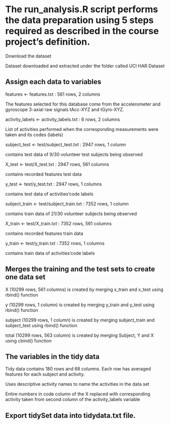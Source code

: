 # The run_analysis.R script performs the data preparation using 5 steps required as described in the course project’s definition.

Download the dataset

Dataset downloaded and extracted under the folder called UCI HAR Dataset

## Assign each data to variables

features <- features.txt : 561 rows, 2 columns

The features selected for this database come from the accelerometer and gyroscope 3-axial raw signals tAcc-XYZ and tGyro-XYZ.

activity_labels <- activity_labels.txt : 6 rows, 2 columns

List of activities performed when the corresponding measurements were taken and its codes (labels)

subject_test <- test/subject_test.txt : 2947 rows, 1 column

contains test data of 9/30 volunteer test subjects being observed

X_test <- test/X_test.txt : 2947 rows, 561 columns

contains recorded features test data

y_test <- test/y_test.txt : 2947 rows, 1 columns

contains test data of activities’code labels

subject_train <- test/subject_train.txt : 7352 rows, 1 column

contains train data of 21/30 volunteer subjects being observed

X_train <- test/X_train.txt : 7352 rows, 561 columns

contains recorded features train data

y_train <- test/y_train.txt : 7352 rows, 1 columns

contains train data of activities’code labels

## Merges the training and the test sets to create one data set

X (10299 rows, 561 columns) is created by merging x_train and x_test using rbind() function

y (10299 rows, 1 column) is created by merging y_train and y_test using rbind() function

subject (10299 rows, 1 column) is created by merging subject_train and subject_test using rbind() function

total (10299 rows, 563 column) is created by merging Subject, Y and X using cbind() function

## The variables in the tidy data

Tidy data contains 180 rows and 68 columns. Each row has averaged features for each subject and activity.


Uses descriptive activity names to name the activities in the data set

Entire numbers in code column of the X replaced with corresponding activity taken from second column of the activity_labels variable

## Export tidySet data into tidydata.txt file.
